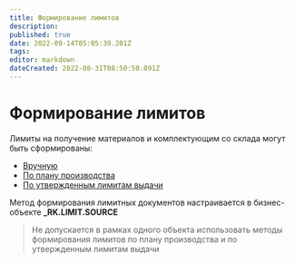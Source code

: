 ```yaml
---
title: Формирование лимитов
description: 
published: true
date: 2022-09-14T05:05:39.201Z
tags: 
editor: markdown
dateCreated: 2022-08-31T08:50:50.091Z
---
```


# Формирование лимитов

Лимиты на получение материалов и комплектующим со склада могут быть сформированы:

* [Вручную ](formirovanie-limitov-vruchnuyu.md)
* [По плану производства](limit-vydachi-v-proizvodstvo.md)
* [По утвержденным лимитам выдачи](formirovanie-limitov-po-normam.md)

Метод формирования лимитных документов настраивается в бизнес-объекте **\_RK.LIMIT.SOURCE**

>Не допускается в рамках одного объекта использовать методы формирования лимитов по плану производства и по утвержденным лимитам выдачи



##
